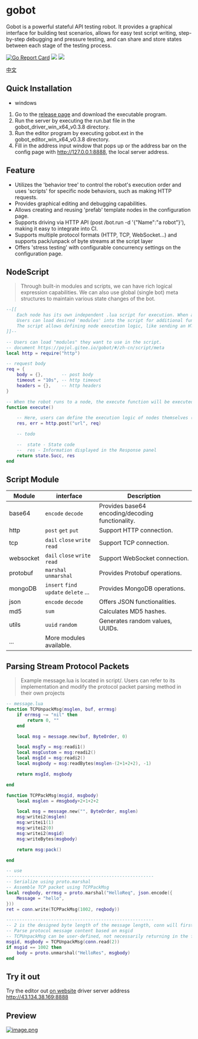 # gobot
Gobot is a powerful stateful API testing robot. It provides a graphical interface for building test scenarios, allows for easy test script writing, step-by-step debugging and pressure testing, and can share and store states between each stage of the testing process. 

[![Go Report Card](https://goreportcard.com/badge/github.com/pojol/gobot/driver)](https://goreportcard.com/report/github.com/pojol/gobot/driver)
[![](https://img.shields.io/badge/%E6%96%87%E6%A1%A3-Doc-2ca5e0?style=flat&logo=github)](https://pojol.github.io/gobot/#/)
[![](https://img.shields.io/badge/Trello-Todo-2ca5e0?style=flat&logo=trello)](https://trello.com/b/8eDZ6h7n/)

[中文](https://github.com/pojol/gobot/driver/blob/master/README_CN.md)


## Quick Installation
* windows
1. Go to the [release page](https://github.com/pojol/gobot/releases/tag/v0.4.4) and download the executable program.
2. Run the server by executing the run.bat file in the gobot_driver_win_x64_v0.3.8 directory.
3. Run the editor program by executing gobot.ext in the gobot_editor_win_x64_v0.3.8 directory.
4. Fill in the address input window that pops up or the address bar on the config page with http://127.0.0.1:8888, the local server address.


## Feature
* Utilizes the 'behavior tree' to control the robot's execution order and uses 'scripts' for specific node behaviors, such as making HTTP requests.
* Provides graphical editing and debugging capabilities.
* Allows creating and reusing 'prefab' template nodes in the configuration page.
* Supports driving via HTTP API (post /bot.run -d '{"Name":"a robot"}'), making it easy to integrate into CI.
* Supports multiple protocol formats (HTTP, TCP, WebSocket...) and supports pack/unpack of byte streams at the script layer
* Offers 'stress testing' with configurable concurrency settings on the configuration page.


## NodeScript
> Through built-in modules and scripts, we can have rich logical expression capabilities. We can also use global (single bot) meta structures to maintain various state changes of the bot.
```lua
--[[
    Each node has its own independent .lua script for execution. When a node is executed, the script is loaded and run using dostring.
    Users can load desired 'modules' into the script for additional functionalities. For more information, refer to the documentation.
    The script allows defining node execution logic, like sending an HTTP request.
]]--

-- Users can load "modules" they want to use in the script.
-- document https://pojol.gitee.io/gobot/#/zh-cn/script/meta
local http = require("http")

-- request body
req = {
    body = {},       -- post body
    timeout = "10s", -- http timeout  
    headers = {},    -- http headers
}

-- When the robot runs to a node, the execute function will be executed.
function execute()

    -- Here, users can define the execution logic of nodes themselves (for example, sending an HTTP request)
    res, err = http.post("url", req)

    -- todo

    --  state - State code
    --  res - Information displayed in the Response panel
    return state.Succ, res
end
```

## Script Module
| Module | interface |Description |
|-------------|-------------|-------------|
| base64 | `encode` `decode` |Provides base64 encoding/decoding functionality.|
| http | `post` `get` `put` | Support HTTP connection. |
| tcp | `dail` `close` `write` `read` | Support TCP connection. |
| websocket | `dail` `close` `write` `read` | Support WebSocket connection. |
| protobuf | `marshal` `unmarshal` | Provides Protobuf operations. |
| mongoDB | `insert` `find` `update` `delete` ... | Provides MongoDB operations. |
| json | `encode` `decode` | Offers JSON functionalities. |
| md5 | `sum` | Calculates MD5 hashes. |
| utils | `uuid` `random` | Generates random values, UUIDs. |
| ... | More modules available. |

## Parsing Stream Protocol Packets
> Example message.lua is located in script/. Users can refer to its implementation and modify the protocol packet parsing method in their own projects
```lua
-- message.lua
function TCPUnpackMsg(msglen, buf, errmsg)
    if errmsg ~= "nil" then
        return 0, ""
    end

    local msg = message.new(buf, ByteOrder, 0)

    local msgTy = msg:readi1()
    local msgCustom = msg:readi2()
    local msgId = msg:readi2()
    local msgbody = msg:readBytes(msglen-(2+1+2+2), -1)

    return msgId, msgbody

end

function TCPPackMsg(msgid, msgbody)
    local msglen = #msgbody+2+1+2+2

    local msg = message.new("", ByteOrder, msglen)
    msg:writei2(msglen)
    msg:writei1(1)
    msg:writei2(0)
    msg:writei2(msgid)
    msg:writeBytes(msgbody)

    return msg:pack()

end

-- use
--------------------------------------------------------
-- Serialize using proto.marshal
-- Assemble TCP packet using TCPPackMsg
local reqbody, errmsg = proto.marshal("HelloReq", json.encode({
    Message = "hello",
}))
ret = conn.write(TCPPackMsg(1002, reqbody))

--------------------------------------------------------
-- 2 is the designed byte length of the message length, conn will first attempt to read the specified bytes for parsing the message size
-- Parse protocol message content based on msgid
-- TCPUnpackMsg can be user-defined, not necessarily returning in the form of msgid, msgbody, it can also be msghead, msgbody depending on the user's message structure design
msgid, msgbody = TCPUnpackMsg(conn.read(2))
if msgid == 1002 then
    body = proto.unmarshal("HelloRes", msgbody)
end
```

## Try it out
Try the editor out [on website](http://43.134.38.169:7777)
driver server address http://43.134.38.169:8888

## Preview
[![image.png](https://i.postimg.cc/t4jMVjp1/image.png)](https://postimg.cc/PPS4B0Lh)
